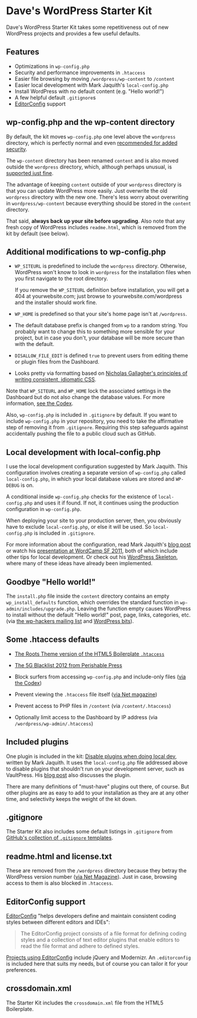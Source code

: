 # Dave's WordPress Starter Kit #

Dave's WordPress Starter Kit takes some repetitiveness out
of new WordPress projects and provides a few useful
defaults.


## Features ##

* Optimizations in `wp-config.php`
* Security and performance improvements in `.htaccess`
* Easier file browsing by moving `/wordpress/wp-content` to
  `/content`
* Easier local development with Mark Jaquith's
  `local-config.php`
* Install WordPress with no default content (e.g. "Hello
  world!")
* A few helpful default `.gitignore`s
* [EditorConfig][18] support


## wp-config.php and the wp-content directory ##

By default, the kit moves `wp-config.php` one level above
the `wordpress` directory, which is perfectly normal and
even [recommended for added security][1].

The `wp-content` directory has been renamed `content` and is
also moved outside the `wordpress` directory, which,
although perhaps unusual, is [supported just fine][2].

The advantage of keeping `content` outside of your
`wordpress` directory is that you can update WordPress more
easily. Just overwrite the old `wordpress` directory with
the new one. There's less worry about overwriting in
`wordpress/wp-content` because everything should be stored
in the `content` directory.

That said, **always back up your site before upgrading**.
Also note that any fresh copy of WordPress includes
`readme.html`, which is removed from the kit by default (see
below).


## Additional modifications to wp-config.php ##

*   `WP_SITEURL` is predefined to include the `wordpress`
    directory. Otherwise, WordPress won't know to look in
    `wordpress` for the installation files when you first
    navigate to the root directory.

    If you remove the `WP_SITEURL` definition before
    installation, you will get a 404 at yourwebsite.com;
    just browse to yourwebsite.com/wordpress and the
    installer should work fine.

*   `WP_HOME` is predefined so that your site's home page
    isn't at `/wordpress`.

*   The default database prefix is changed from `wp` to a
    random string. You probably want to change this to
    something more sensible for your project, but in case
    you don't, your database will be more secure than with
    the default.

*   `DISALLOW_FILE_EDIT` is defined `true` to prevent users
    from editing theme or plugin files from the Dashboard.

*   Looks pretty via formatting based on [Nicholas
    Gallagher's principles of writing consistent, idiomatic
    CSS][17].

Note that `WP_SITEURL` and `WP_HOME` lock the associated
settings in the Dashboard but do not also change the
database values. For more information, [see the Codex][5].

Also, `wp-config.php` is included in `.gitignore` by
default. If you want to include `wp-config.php` in your
repository, you need to take the affirmative step of
removing it from `.gitignore`. Requiring this step
safeguards against accidentally pushing the file to a public
cloud such as GitHub.


## Local development with local-config.php ##

I use the local development configuration suggested by Mark
Jaquith. This configuration involves creating a separate
version of `wp-config.php` called `local-config.php`, in
which your local database values are stored and `WP-DEBUG`
is on.

A conditional inside `wp-config.php` checks for the
existence of `local-config.php` and uses it if found. If
not, it continues using the production configuration in
`wp-config.php`.

When deploying your site to your production server, then,
you obviously have to exclude `local-config.php`, or else it
will be used. So `local-config.php` is included in
`.gitignore`.

For more information about the configuration, read Mark
Jaquith's [blog post][3] or watch his [presentation at
WordCamp SF 2011][4], both of which include other tips for
local development. Or check out his [WordPress
Skeleton][16], where many of these ideas have already been
implemented.


## Goodbye "Hello world!" ##

The `install.php` file inside the `content` directory
contains an empty `wp_install_defaults` function, which
overrides the standard function in
`wp-admin/includes/upgrade.php`. Leaving the function empty
causes WordPress to install without the default "Hello
world!" post, page, links, categories, etc. (via [the
wp-hackers mailing list][12] and [WordPress bits][13]).


## Some .htaccess defaults ##

*   [The Roots Theme version of the HTML5 Boilerplate
    `.htaccess`][14]

*   [The 5G Blacklist 2012 from Perishable Press][11]

*   Block surfers from accessing `wp-config.php` and
    include-only files ([via the Codex][9])

*   Prevent viewing the `.htaccess` file itself ([via Net
    magazine][10])

*   Prevent access to PHP files in `/content` (via
    `/content/.htaccess`)

*   Optionally limit access to the Dashboard by IP address
    (via `/wordpress/wp-admin/.htaccess`)


## Included plugins ##

One plugin is included in the kit: [Disable plugins when
doing local dev][7], written by Mark Jaquith. It uses the
`local-config.php` file addressed above to disable plugins
that shouldn't run on your development server, such as
VaultPress. His [blog post][3] also discusses the plugin.

There are many definitions of "must-have" plugins out there,
of course. But other plugins are as easy to add to your
installation as they are at any other time, and selectivity
keeps the weight of the kit down.


## .gitignore ##

The Starter Kit also includes some default listings in
`.gitignore` from [GitHub's collection of `.gitignore`
templates][15].


## readme.html and license.txt ##

These are removed from the `/wordpress` directory because
they betray the WordPress version number ([via Net
Magazine][10]). Just in case, browsing access to them is
also blocked in `.htaccess`.


## EditorConfig support ##

[EditorConfig][18] "helps developers define and maintain
consistent coding styles between different editors and
IDEs":

> The EditorConfig project consists of a file format for
> defining coding styles and a collection of text editor
> plugins that enable editors to read the file format and
> adhere to defined styles.

[Projects using EditorConfig][19] include jQuery and
Modernizr. An `.editorconfig` is included here that suits my
needs, but of course you can tailor it for your preferences.


## crossdomain.xml ##

The Starter Kit includes the `crossdomain.xml` file from the
HTML5 Boilerplate.


[1]: http://codex.wordpress.org/Hardening_WordPress#Securing_wp-config.php
[2]: http://codex.wordpress.org/Editing_wp-config.php#Moving_wp-content
[3]: http://markjaquith.wordpress.com/2011/06/24/wordpress-local-dev-tips/
[4]: http://wordpress.tv/2011/08/20/mark-jaquith-scaling-servers-and-deploys-oh-my/
[5]: http://codex.wordpress.org/Editing_wp-config.php#WordPress_address
[7]: https://gist.github.com/1044546
[8]: https://github.com/dlh01/dave-wpstarterkit/tree/noassets
[9]: http://codex.wordpress.org/Hardening_WordPress
[10]: http://www.netmagazine.com/tutorials/protect-your-wordpress-site-htaccess
[11]: http://perishablepress.com/5g-blacklist-2012/
[12]: http://lists.automattic.com/pipermail/wp-hackers/2012-April/042932.html
[13]: http://wpbits.wordpress.com/2007/08/10/automating-wordpress-customizations-the-installphp-way/
[14]: https://github.com/retlehs/roots
[15]: https://github.com/github/gitignore
[16]: https://github.com/markjaquith/WordPress-Skeleton
[17]: https://github.com/necolas/idiomatic-css 
[18]: http://editorconfig.org/
[19]: https://github.com/editorconfig/editorconfig/wiki/Projects-Using-EditorConfig
